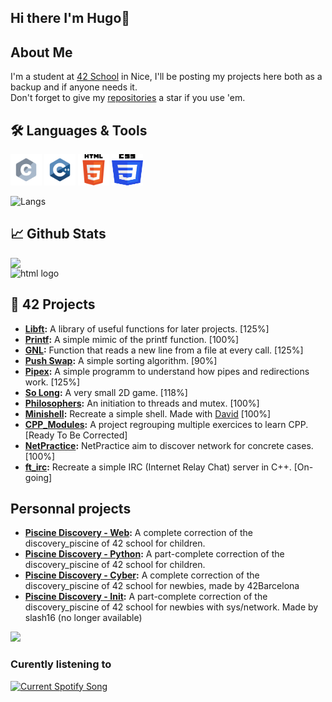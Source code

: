 ## Hi there I'm Hugo👋

## About Me
I'm a student at [42 School](https://42.fr/en/homepage/) in Nice, I'll be posting my projects here both as a backup and if anyone needs it. <br/>
Don't forget to give my [repositories](https://github.com/hlefevregit?tab=repositories) a star if you use 'em.

## 🛠️ Languages & Tools
<div align="left">
	<img src="https://github.com/flmarsou/flmarsou/blob/main/assets/languages/c.svg" alt="c logo" width="50" height="50"/>
	<img src="https://github.com/flmarsou/flmarsou/blob/main/assets/languages/cpp.svg" alt="cpp logo" width="50" height="50"/>
  	<img src="https://github.com/hlefevregit/hlefevregit/blob/main/assets/html-5-logo-svgrepo-com.svg" alt="html logo" width="50" height="50"/>
  	<img src="https://github.com/hlefevregit/hlefevregit/blob/main/assets/css.svg" alt="html logo" width="50" height="50"/>
</div>

![Langs](https://github-readme-stats.vercel.app/api/top-langs/?username=hlefevregit&theme=react&show_icons=true&hide_border=true&layout=compact)

## 📈 Github Stats
<div style="display: flex; justify-content: space-between;">
	<img src="https://github-readme-stats.vercel.app/api?username=hlefevregit&theme=react&show_icons=true&hide_border=true&count_private=true" style="width: 48%;">
<!-- 	<img src="https://github-readme-streak-stats.herokuapp.com/?user=hlefevregit&theme=react&hide_border=true" style="width: 51%;"> -->
</div>

<img src="https://github-profile-trophy.vercel.app/?username=hlefevregit&theme=darkhub&margin-w=15&margin-h=15" alt="html logo"/>

## 🔭 42 Projects
- **[Libft](https://github.com/hlefevregit/libft_gnl):** A library of useful functions for later projects. [125%]
- **[Printf](https://github.com/hlefevregit/ft_printf):** A simple mimic of the printf function. [100%]
- **[GNL](https://github.com/hlefevregit/libft_gnl):** Function that reads a new line from a file at every call. [125%]
- **[Push Swap](https://github.com/hlefevregit/push_swap):** A simple sorting algorithm. [90%]
- **[Pipex](https://github.com/hlefevregit/pipex):** A simple programm to understand how pipes and redirections work. [125%]
- **[So Long](https://github.com/hlefevregit/so_long):** A very small 2D game. [118%]
- **[Philosophers](https://github.com/hlefevregit/philo):** An initiation to threads and mutex. [100%]
- **[Minishell](https://github.com/hlefevregit/minishell):** Recreate a simple shell. Made with [David](https://github.com/kintox01) [100%]
- **[CPP_Modules](https://github.com/hlefevregit/CPP_Modules):** A project regrouping multiple exercices to learn CPP. [Ready To Be Corrected]
- **[NetPractice](https://github.com/hlefevregit/NetPractice):** NetPractice aim to discover network for concrete cases. [100%]
- **[ft_irc](https://github.com/hlefevregit/ft_irc):** Recreate a simple IRC (Internet Relay Chat) server in C++. [On-going]

## Personnal projects
- **[Piscine Discovery - Web](https://github.com/hlefevregit/piscine_discovery/tree/main/web):** A complete correction of the discovery_piscine of 42 school for children.
- **[Piscine Discovery - Python](https://github.com/hlefevregit/piscine_discovery/tree/main/python):** A part-complete correction of the discovery_piscine of 42 school for children.
- **[Piscine Discovery - Cyber](https://github.com/hlefevregit/piscine_discovery/tree/main/cybersec_discovery):** A complete correction of the discovery_piscine of 42 school for newbies, made by 42Barcelona
- **[Piscine Discovery - Init](https://github.com/hlefevregit/piscine_discovery/tree/main/init):** A part-complete correction of the discovery_piscine of 42 school for newbies with sys/network. Made by slash16 (no longer available)

[![](https://visitcount.itsvg.in/api?id=hlefevregit&label=Profile%20Views&color=0&icon=5&pretty=true)](https://visitcount.itsvg.in)

### Curently listening to
<a href="https://hougoooo.pythonanywhere.com/link">
  <img
    src="https://hougoooo.pythonanywhere.com"
    alt="Current Spotify Song"
  />
</a>
